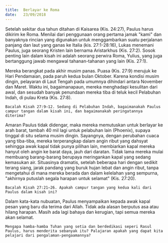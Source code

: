 ```yaml
---
title:  Berlayar ke Roma 
date:   23/09/2018
---
```


Setelah sekitar dua tahun ditahan di Kaisarea (Kis. 24:27), Paulus harus dikirim ke Roma. Menilai dari penggunaan orang pertama jamak "kami" dan banyaknya rincian yang digunakan untuk menggambarkan suatu perjalanan panjang dan laut yang ganas ke Italia (kis. 27:1-28:16), Lukas menemani Paulus, juga seorang Kristen lain bernama Aristarkhus (Kis. 27:2). Sosok penting lain dalam kisah ini adalah seorang perwira Roma, Yulius, yang juga bertanggung jawab mengawal tahanan-tahanan yang lain (Kis. 27:1).
 
Mereka berangkat pada akhir musim panas. Puasa (Kis. 27:9) merujuk ke Hari Pendamaian, pada paruh kedua bulan Oktober. Karena kondisi musim dingin, pelayaran di Laut Tengah pada umumnya dihindari antara November dan Maret. Waktu ini, bagaimanapaun, mereka menghadapi kesulitan dari awal, dan sesudah banyak penundaan mereka tiba di teluk kecil Pelabuhan Indah, di pulau Kreta (Kis. 27:8).

`Bacalah Kisah 27:9–12. Sedang di Pelabuhan Indah, bagaimanakah Paulus campur tangan dalam kisah ini, dan bagaimanakah peringatannya diterima?`

Amaran Paulus tidak didengar, maka mereka memutuskan untuk berlayar ke arah barat, tambah 40 mil lagi untuk pelabuhan lain (Phoenix), supaya tinggal di situ selama musim dingin. Sayangnya, dengan perubahan cuaca yang tiba-tiba, mereka terperangkap dalam angin ribut yang dahsyat sehingga awak kapal tidak punya pilihan lain, membiarkan kapal mereka hanyut oleh angin ke barat daya, jauh dari daratan. Tidak lama mereka mulai membuang barang-barang berupaya meringankan kapal yang sedang kemasukan air. Situasinya dramatis, setelah beberapa hari dengan sedikit terang siang, jarak pandang yang buruk hujan lebat dan angin ribut, tanpa mengetahui di mana mereka berada dan dalam kelelahan yang sempurna, "akhirnya putuslah segala harapan untuk selamat" (Kis. 27:20).

`Bacalah Kisah 27:21–26. Apakah campur tangan yang kedua kali dari Paulus dalam kisah ini?`

Dalam kata-kata nubuatan, Paulus menyampaikan kepada awak kapal pesan yang baru dia terima dari Allah. Tidak ada alasan berputus asa atau hilang harapan. Masih ada lagi bahaya dan kerugian, tapi semua mereka akan selamat.

`Mengapa hamba-hamba Tuhan yang setia dan berdedikasi seperi Rasul Paulus, harus menderita sebanyak itu? Palajaran apakah yang dapat kita pelajari dari pengalaman-pengaamannya?`